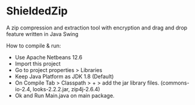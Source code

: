 # ShieldedZip
A zip compression and extraction tool with encryption and drag and drop feature written in Java Swing

How to compile & run:
* Use Apache Netbeans 12.6
* Import this project
* Go to project properties > Libraries
* Keep Java Platform as JDK 1.8 (Default)
* On Compile Tab > Classpath > + > add the jar library files. (commons-io-2.4, looks-2.2.2.jar, zip4j-2.6.4)
* Ok and Run Main.java on main package.
